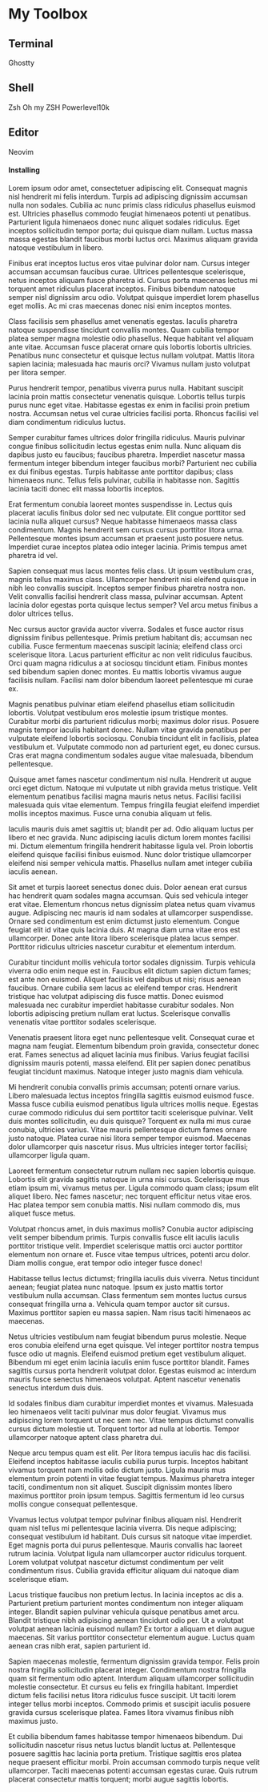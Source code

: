 # My Toolbox

## Terminal
Ghostty
## Shell
Zsh
Oh my ZSH
Powerlevel10k
## Editor 
Neovim

#### Installing 
Lorem ipsum odor amet, consectetuer adipiscing elit. Consequat magnis nisl hendrerit mi felis interdum. Turpis ad adipiscing dignissim accumsan nulla non sodales. Cubilia ac nunc primis class ridiculus phasellus euismod est. Ultricies phasellus commodo feugiat himenaeos potenti ut penatibus. Parturient ligula himenaeos donec nunc aliquet sodales ridiculus. Eget inceptos sollicitudin tempor porta; dui quisque diam nullam. Luctus massa massa egestas blandit faucibus morbi luctus orci. Maximus aliquam gravida natoque vestibulum in libero.

Finibus erat inceptos luctus eros vitae pulvinar dolor nam. Cursus integer accumsan accumsan faucibus curae. Ultrices pellentesque scelerisque, netus inceptos aliquam fusce pharetra id. Cursus porta maecenas lectus mi torquent amet ridiculus placerat inceptos. Finibus bibendum natoque semper nisl dignissim arcu odio. Volutpat quisque imperdiet lorem phasellus eget mollis. Ac mi cras maecenas donec nisi enim inceptos montes.

Class facilisis sem phasellus amet venenatis egestas. Iaculis pharetra natoque suspendisse tincidunt convallis montes. Quam cubilia tempor platea semper magna molestie odio phasellus. Neque habitant vel aliquam ante vitae. Accumsan fusce placerat ornare quis lobortis lobortis ultricies. Penatibus nunc consectetur et quisque lectus nullam volutpat. Mattis litora sapien lacinia; malesuada hac mauris orci? Vivamus nullam justo volutpat per litora semper.

Purus hendrerit tempor, penatibus viverra purus nulla. Habitant suscipit lacinia proin mattis consectetur venenatis quisque. Lobortis tellus turpis purus nunc eget vitae. Habitasse egestas ex enim in facilisi proin pretium nostra. Accumsan netus vel curae ultricies facilisi porta. Rhoncus facilisi vel diam condimentum ridiculus luctus.

Semper curabitur fames ultrices dolor fringilla ridiculus. Mauris pulvinar congue finibus sollicitudin lectus egestas enim nulla. Nunc aliquam dis dapibus justo eu faucibus; faucibus pharetra. Imperdiet nascetur massa fermentum integer bibendum integer faucibus morbi? Parturient nec cubilia ex dui finibus egestas. Turpis habitasse ante porttitor dapibus; class himenaeos nunc. Tellus felis pulvinar, cubilia in habitasse non. Sagittis lacinia taciti donec elit massa lobortis inceptos.

Erat fermentum conubia laoreet montes suspendisse in. Lectus quis placerat iaculis finibus dolor sed nec vulputate. Elit congue porttitor sed lacinia nulla aliquet cursus? Neque habitasse himenaeos massa class condimentum. Magnis hendrerit sem cursus cursus porttitor litora urna. Pellentesque montes ipsum accumsan et praesent justo posuere netus. Imperdiet curae inceptos platea odio integer lacinia. Primis tempus amet pharetra id vel.

Sapien consequat mus lacus montes felis class. Ut ipsum vestibulum cras, magnis tellus maximus class. Ullamcorper hendrerit nisi eleifend quisque in nibh leo convallis suscipit. Inceptos semper finibus pharetra nostra non. Velit convallis facilisi hendrerit class massa, pulvinar accumsan. Aptent lacinia dolor egestas porta quisque lectus semper? Vel arcu metus finibus a dolor ultrices tellus.

Nec cursus auctor gravida auctor viverra. Sodales et fusce auctor risus dignissim finibus pellentesque. Primis pretium habitant dis; accumsan nec cubilia. Fusce fermentum maecenas suscipit lacinia; eleifend class orci scelerisque litora. Lacus parturient efficitur ac non velit ridiculus faucibus. Orci quam magna ridiculus a at sociosqu tincidunt etiam. Finibus montes sed bibendum sapien donec montes. Eu mattis lobortis vivamus augue facilisis nullam. Facilisi nam dolor bibendum laoreet pellentesque mi curae ex.

Magnis penatibus pulvinar etiam eleifend phasellus etiam sollicitudin lobortis. Volutpat vestibulum eros molestie ipsum tristique montes. Curabitur morbi dis parturient ridiculus morbi; maximus dolor risus. Posuere magnis tempor iaculis habitant donec. Nullam vitae gravida penatibus per vulputate eleifend lobortis sociosqu. Conubia tincidunt elit in facilisis, platea vestibulum et. Vulputate commodo non ad parturient eget, eu donec cursus. Cras erat magna condimentum sodales augue vitae malesuada, bibendum pellentesque.

Quisque amet fames nascetur condimentum nisl nulla. Hendrerit ut augue orci eget dictum. Natoque mi vulputate ut nibh gravida metus tristique. Velit elementum penatibus facilisi magna mauris netus netus. Facilisi facilisi malesuada quis vitae elementum. Tempus fringilla feugiat eleifend imperdiet mollis inceptos maximus. Fusce urna conubia aliquam ut felis.

Iaculis mauris duis amet sagittis ut; blandit per ad. Odio aliquam luctus per libero et nec gravida. Nunc adipiscing iaculis dictum lorem montes facilisi mi. Dictum elementum fringilla hendrerit habitasse ligula vel. Proin lobortis eleifend quisque facilisi finibus euismod. Nunc dolor tristique ullamcorper eleifend nisi semper vehicula mattis. Phasellus nullam amet integer cubilia iaculis aenean.

Sit amet et turpis laoreet senectus donec duis. Dolor aenean erat cursus hac hendrerit quam sodales magna accumsan. Quis sed vehicula integer erat vitae. Elementum rhoncus netus dignissim platea netus quam vivamus augue. Adipiscing nec mauris id nam sodales at ullamcorper suspendisse. Ornare sed condimentum est enim dictumst justo elementum. Congue feugiat elit id vitae quis lacinia duis. At magna diam urna vitae eros est ullamcorper. Donec ante litora libero scelerisque platea lacus semper. Porttitor ridiculus ultricies nascetur curabitur et elementum interdum.

Curabitur tincidunt mollis vehicula tortor sodales dignissim. Turpis vehicula viverra odio enim neque est in. Faucibus elit dictum sapien dictum fames; est ante non euismod. Aliquet facilisis vel dapibus ut nisi; risus aenean faucibus. Ornare cubilia sem lacus ac eleifend tempor cras. Hendrerit tristique hac volutpat adipiscing dis fusce mattis. Donec euismod malesuada nec curabitur imperdiet habitasse curabitur sodales. Non lobortis adipiscing pretium nullam erat luctus. Scelerisque convallis venenatis vitae porttitor sodales scelerisque.

Venenatis praesent litora eget nunc pellentesque velit. Consequat curae et magna nam feugiat. Elementum bibendum proin gravida, consectetur donec erat. Fames senectus ad aliquet lacinia mus finibus. Varius feugiat facilisi dignissim mauris potenti, massa eleifend. Elit per sapien donec penatibus feugiat tincidunt maximus. Natoque integer justo magnis diam vehicula.

Mi hendrerit conubia convallis primis accumsan; potenti ornare varius. Libero malesuada lectus inceptos fringilla sagittis euismod euismod fusce. Massa fusce cubilia euismod penatibus ligula ultrices mollis neque. Egestas curae commodo ridiculus dui sem porttitor taciti scelerisque pulvinar. Velit duis montes sollicitudin, eu duis quisque? Torquent ex nulla mi mus curae conubia, ultricies varius. Vitae mauris pellentesque dictum fames ornare justo natoque. Platea curae nisi litora semper tempor euismod. Maecenas dolor ullamcorper quis nascetur risus. Mus ultricies integer tortor facilisi; ullamcorper ligula quam.

Laoreet fermentum consectetur rutrum nullam nec sapien lobortis quisque. Lobortis elit gravida sagittis natoque in urna nisi cursus. Scelerisque mus etiam ipsum mi, vivamus metus per. Ligula commodo quam class; ipsum elit aliquet libero. Nec fames nascetur; nec torquent efficitur netus vitae eros. Hac platea tempor sem conubia mattis. Nisi nullam commodo dis, mus aliquet fusce metus.

Volutpat rhoncus amet, in duis maximus mollis? Conubia auctor adipiscing velit semper bibendum primis. Turpis convallis fusce elit iaculis iaculis porttitor tristique velit. Imperdiet scelerisque mattis orci auctor porttitor elementum non ornare et. Fusce vitae tempus ultrices, potenti arcu dolor. Diam mollis congue, erat tempor odio integer fusce donec!

Habitasse tellus lectus dictumst; fringilla iaculis duis viverra. Netus tincidunt aenean; feugiat platea nunc natoque. Ipsum ex justo mattis tortor vestibulum nulla accumsan. Class fermentum sem montes luctus cursus consequat fringilla urna a. Vehicula quam tempor auctor sit cursus. Maximus porttitor sapien eu massa sapien. Nam risus taciti himenaeos ac maecenas.

Netus ultricies vestibulum nam feugiat bibendum purus molestie. Neque eros conubia eleifend urna eget quisque. Vel integer porttitor nostra tempus fusce odio ut magnis. Eleifend euismod pretium eget vestibulum aliquet. Bibendum mi eget enim lacinia iaculis enim fusce porttitor blandit. Fames sagittis cursus porta hendrerit volutpat dolor. Egestas euismod ac interdum mauris fusce senectus himenaeos volutpat. Aptent nascetur venenatis senectus interdum duis duis.

Id sodales finibus diam curabitur imperdiet montes et vivamus. Malesuada leo himenaeos velit taciti pulvinar mus dolor feugiat. Vivamus mus adipiscing lorem torquent ut nec sem nec. Vitae tempus dictumst convallis cursus dictum molestie ut. Torquent tortor ad nulla at lobortis. Tempor ullamcorper natoque aptent class pharetra dui.

Neque arcu tempus quam est elit. Per litora tempus iaculis hac dis facilisi. Eleifend inceptos habitasse iaculis cubilia purus turpis. Inceptos habitant vivamus torquent nam mollis odio dictum justo. Ligula mauris mus elementum proin potenti in vitae feugiat tempus. Maximus pharetra integer taciti, condimentum non sit aliquet. Suscipit dignissim montes libero maximus porttitor proin ipsum tempus. Sagittis fermentum id leo cursus mollis congue consequat pellentesque.

Vivamus lectus volutpat tempor pulvinar finibus aliquam nisl. Hendrerit quam nisl tellus mi pellentesque lacinia viverra. Dis neque adipiscing; consequat vestibulum id habitant. Duis cursus sit natoque vitae imperdiet. Eget magnis porta dui purus pellentesque. Mauris convallis hac laoreet rutrum lacinia. Volutpat ligula nam ullamcorper auctor ridiculus torquent. Lorem volutpat volutpat nascetur dictumst condimentum per velit condimentum risus. Cubilia gravida efficitur aliquam dui natoque diam scelerisque etiam.

Lacus tristique faucibus non pretium lectus. In lacinia inceptos ac dis a. Parturient pretium parturient montes condimentum non integer aliquam integer. Blandit sapien pulvinar vehicula quisque penatibus amet arcu. Blandit tristique nibh adipiscing aenean tincidunt odio per. Ut a volutpat volutpat aenean lacinia euismod nullam? Ex tortor a aliquam et diam augue maecenas. Sit varius porttitor consectetur elementum augue. Luctus quam aenean cras nibh erat, sapien parturient id.

Sapien maecenas molestie, fermentum dignissim gravida tempor. Felis proin nostra fringilla sollicitudin placerat integer. Condimentum nostra fringilla quam sit fermentum odio aptent. Interdum aliquam ullamcorper sollicitudin molestie consectetur. Et cursus eu felis ex fringilla habitant. Imperdiet dictum felis facilisi netus litora ridiculus fusce suscipit. Ut taciti lorem integer tellus morbi inceptos. Commodo primis et suscipit iaculis posuere gravida cursus scelerisque platea. Fames litora vivamus finibus nibh maximus justo.

Et cubilia bibendum fames habitasse tempor himenaeos bibendum. Dui sollicitudin nascetur risus netus luctus blandit luctus at. Pellentesque posuere sagittis hac lacinia porta pretium. Tristique sagittis eros platea neque praesent efficitur morbi. Proin accumsan commodo turpis neque velit ullamcorper. Taciti maecenas potenti accumsan egestas curae. Quis rutrum placerat consectetur mattis torquent; morbi augue sagittis lobortis.
